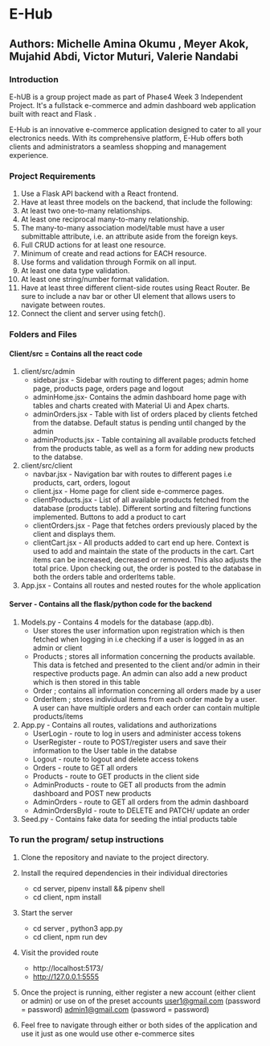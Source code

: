 # E-Hub 

## Authors: Michelle Amina Okumu , Meyer Akok, Mujahid Abdi, Victor Muturi, Valerie Nandabi 

### Introduction
E-hUB is a group project made as part of Phase4 Week 3 Independent Project. It's a fullstack e-commerce and admin dashboard web application built with react and Flask .

E-Hub is an innovative e-commerce application designed to cater to all your electronics needs. With its comprehensive platform, E-Hub offers both clients and administrators a seamless shopping and management experience.



### Project Requirements
1. Use a Flask API backend with a React frontend.
2. Have at least three models on the backend, that include the following:
3. At least two one-to-many relationships.
4. At least one reciprocal many-to-many relationship.
5. The many-to-many association model/table must have a user submittable attribute, i.e. an attribute aside from the foreign keys.
6. Full CRUD actions for at least one resource.
7. Minimum of create and read actions for EACH resource.
8. Use forms and validation through Formik on all input.
9. At least one data type validation.
10. At least one string/number format validation.
11. Have at least three different client-side routes using React Router. Be sure to include a nav bar or other UI element that allows users to navigate between routes.
12. Connect the client and server using fetch().


### Folders and Files
#### Client/src = Contains all the react code 
1. client/src/admin 
    - sidebar.jsx - Sidebar with routing to different pages; admin home page, products page, orders page and logout 
    - adminHome.jsx- Contains the admin dashboard home page with tables and charts created with Material Ui and Apex charts. 
    - adminOrders.jsx - Table with list of orders placed by clients fetched from the databse. Default status is pending until changed by the admin 
    - adminProducts.jsx - Table containing all available products fetched from the products table, as well as a form for adding new products to the databse.
2. client/src/client
    - navbar.jsx -  Navigation bar with routes to different pages i.e products, cart, orders, logout
    - client.jsx - Home page for client side e-commerce pages. 
    - clientProducts.jsx - List of all available products fetched from the database (products table). Different sorting and filtering functions implemented. Buttons to add a product to cart 
    - clientOrders.jsx -  Page that fetches orders previously placed by the client and displays them.
    - clientCart.jsx -  All products added to cart end up here. Context is used to add and maintain the state of the products in the cart. Cart items can be increased, decreased or removed. This also adjusts the total price. Upon checking out, the order is posted to the database in both the orders table and orderItems table. 
3. App.jsx - Contains all routes and nested routes for the whole application 

#### Server - Contains all the flask/python code for the backend 
1. Models.py - Contains 4 models for the database (app.db). 
    - User stores the user information upon registration which is then fetched when logging in i.e checking if a user is logged in as an admin or client 
    - Products ; stores all information concerning the products available. This data is fetched and presented to the client and/or admin in their respective products page. An admin can also add a new product which is then stored in this table 
    - Order ;  contains all information concerning all orders made by a user
    - OrderItem ; stores individual items from each order made by a user. A user can have multiple orders and each order can contain multiple products/items 
2. App.py - Contains all routes, validations and authorizations 
    - UserLogin - route to log in users and administer access tokens 
    - UserRegister - route to POST/register users and save their information to the User table in the databse 
    - Logout - route to logout and delete access tokens 
    - Orders - route to GET all orders
    - Products - route to GET products in the client side 
    - AdminProducts - route to GET all products from the admin dashboard and POST new products 
    - AdminOrders - route to GET all orders from the admin dashboard 
    - AdminOrdersById - route to DELETE and PATCH/ update an order 
3. Seed.py - Contains fake data for seeding the intial products table 

### To run the program/ setup instructions
1. Clone the repository and naviate to the project directory.
2. Install the required dependencies in their individual directories 
    - cd server, pipenv install && pipenv shell
    - cd client,  npm install 
3. Start the server 
    - cd server , python3 app.py 
    - cd client, npm run dev
4. Visit the provided route 
    - http://localhost:5173/
    - http://127.0.0.1:5555

5. Once the project is running, either register a new account (either client or admin) or use on of the preset accounts
     user1@gmail.com (password = password)
     admin1@gmail.com (password = password)

6. Feel free to navigate through either or both sides of the application and use it just as one would use other e-commerce sites